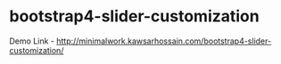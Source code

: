# bootstrap4-slider-customization
Demo Link - http://minimalwork.kawsarhossain.com/bootstrap4-slider-customization/
